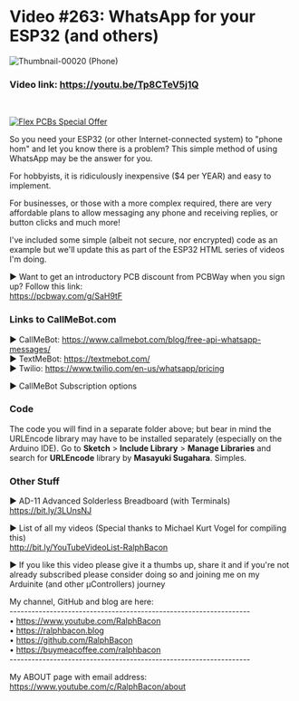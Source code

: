 # Video #263: WhatsApp for your ESP32 (and others)

![Thumbnail-00020 (Phone)](https://user-images.githubusercontent.com/20911308/226676660-96e0c99e-bbbb-4be0-9402-973a8222aa86.png)

### Video link: https://youtu.be/Tp8CTeV5j1Q  
<br>  

[![Flex PCBs Special Offer](https://user-images.githubusercontent.com/20911308/226928395-0f7add24-e5ca-4b13-a819-d330ae9f5f77.gif "PCBWay - up to 60% off Flex/Rigid PCBs")](https://pcbway.com/)  

So you need your ESP32 (or other Internet-connected system) to "phone hom" and let you know there is a problem? This simple method of using WhatsApp may be the answer for you.  

For hobbyists, it is ridiculously inexpensive ($4 per YEAR) and easy to implement.  

For businesses, or those with a more complex required, there are very affordable plans to allow messaging any phone and receiving replies, or button clicks and much more!  

I've included some simple (albeit not secure, nor encrypted) code as an example but we'll update this as part of the ESP32 HTML series of videos I'm doing.  

► Want to get an introductory PCB discount from PCBWay when you sign up? Follow this link:  
https://pcbway.com/g/SaH9tF  

### Links to CallMeBot.com 

► CallMeBot: https://www.callmebot.com/blog/free-api-whatsapp-messages/  
► TextMeBot: https://textmebot.com/  
► Twilio: https://www.twilio.com/en-us/whatsapp/pricing  

► CallMeBot Subscription options  

### Code
The code you will find in a separate folder above; but bear in mind the URLEncode library may have to be installed separately (especially on the Arduino IDE). Go to **Sketch** > **Include Library** > **Manage Libraries** and search for **URLEncode** library by **Masayuki Sugahara**. Simples.

### Other Stuff   
► AD-11 Advanced Solderless Breadboard (with Terminals)  
https://bit.ly/3LUnsNJ  

► List of all my videos
(Special thanks to Michael Kurt Vogel for compiling this)  
http://bit.ly/YouTubeVideoList-RalphBacon  

► If you like this video please give it a thumbs up, share it and if you're not already subscribed please consider doing so and joining me on my Arduinite (and other μControllers) journey

My channel, GitHub and blog are here:  
\------------------------------------------------------------------  
• https://www.youtube.com/RalphBacon  
• https://ralphbacon.blog  
• https://github.com/RalphBacon  
• https://buymeacoffee.com/ralphbacon  
\------------------------------------------------------------------

My ABOUT page with email address: https://www.youtube.com/c/RalphBacon/about
